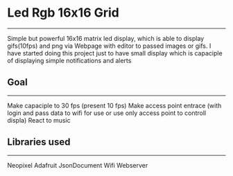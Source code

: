 # Led Rgb 16x16 Grid
---
Simple but powerful 16x16 matrix led display, which is able to display gifs(10fps) and png via Webpage with editor to passed images or gifs. I have started doing this project just to have small display which is capaciple of displaying simple notifications and alerts
## Goal
---
Make capaciple to 30 fps (present 10 fps)
Make access point entrace (with login and pass data to wifi for use or use only access point to controll displa)
React to music
## Libraries used
---
Neopixel Adafruit
JsonDocument
Wifi
Webserver

